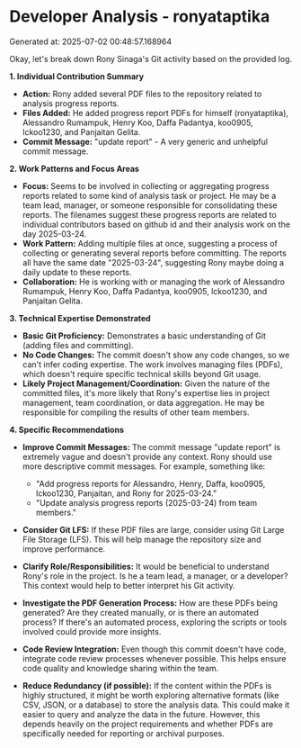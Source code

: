 # Developer Analysis - ronyataptika
Generated at: 2025-07-02 00:48:57.168964

Okay, let's break down Rony Sinaga's Git activity based on the provided log.

**1. Individual Contribution Summary**

*   **Action:** Rony added several PDF files to the repository related to analysis progress reports.
*   **Files Added:** He added progress report PDFs for himself (ronyataptika), Alessandro Rumampuk, Henry Koo, Daffa Padantya, koo0905, lckoo1230, and Panjaitan Gelita.
*   **Commit Message:** "update report" -  A very generic and unhelpful commit message.

**2. Work Patterns and Focus Areas**

*   **Focus:** Seems to be involved in collecting or aggregating progress reports related to some kind of analysis task or project. He may be a team lead, manager, or someone responsible for consolidating these reports. The filenames suggest these progress reports are related to individual contributors based on github id and their analysis work on the day 2025-03-24.
*   **Work Pattern:**  Adding multiple files at once, suggesting a process of collecting or generating several reports before committing.  The reports all have the same date "2025-03-24", suggesting Rony maybe doing a daily update to these reports.
*   **Collaboration:** He is working with or managing the work of Alessandro Rumampuk, Henry Koo, Daffa Padantya, koo0905, lckoo1230, and Panjaitan Gelita.

**3. Technical Expertise Demonstrated**

*   **Basic Git Proficiency:**  Demonstrates a basic understanding of Git (adding files and committing).
*   **No Code Changes:** The commit doesn't show any code changes, so we can't infer coding expertise.  The work involves managing files (PDFs), which doesn't require specific technical skills beyond Git usage.
*   **Likely Project Management/Coordination:**  Given the nature of the committed files, it's more likely that Rony's expertise lies in project management, team coordination, or data aggregation.  He may be responsible for compiling the results of other team members.

**4. Specific Recommendations**

*   **Improve Commit Messages:** The commit message "update report" is extremely vague and doesn't provide any context.  Rony should use more descriptive commit messages.  For example, something like:
    *   "Add progress reports for Alessandro, Henry, Daffa, koo0905, lckoo1230, Panjaitan, and Rony for 2025-03-24."
    *   "Update analysis progress reports (2025-03-24) from team members."

*   **Consider Git LFS:** If these PDF files are large, consider using Git Large File Storage (LFS). This will help manage the repository size and improve performance.

*   **Clarify Role/Responsibilities:**  It would be beneficial to understand Rony's role in the project.  Is he a team lead, a manager, or a developer?  This context would help to better interpret his Git activity.

*   **Investigate the PDF Generation Process:** How are these PDFs being generated?  Are they created manually, or is there an automated process?  If there's an automated process, exploring the scripts or tools involved could provide more insights.

*   **Code Review Integration:** Even though this commit doesn't have code, integrate code review processes whenever possible. This helps ensure code quality and knowledge sharing within the team.

*   **Reduce Redundancy (if possible):** If the content within the PDFs is highly structured, it might be worth exploring alternative formats (like CSV, JSON, or a database) to store the analysis data. This could make it easier to query and analyze the data in the future.  However, this depends heavily on the project requirements and whether PDFs are specifically needed for reporting or archival purposes.
